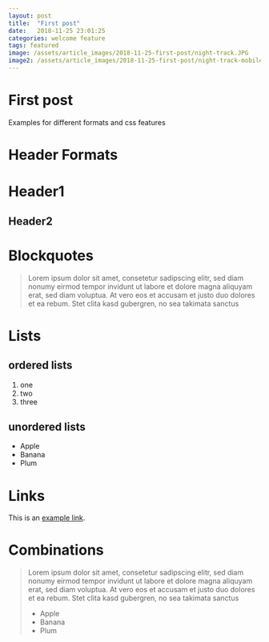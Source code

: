 ```yaml
---
layout: post
title:  "First post"
date:   2018-11-25 23:01:25
categories: welcome feature
tags: featured
image: /assets/article_images/2018-11-25-first-post/night-track.JPG
image2: /assets/article_images/2018-11-25-first-post/night-track-mobile.JPG
---
```

# First post

Examples for different formats and css features

# Header Formats
# Header1
## Header2

# Blockquotes
>Lorem ipsum dolor sit amet, consetetur sadipscing elitr, sed diam nonumy eirmod tempor invidunt ut labore et dolore magna aliquyam erat, sed diam voluptua. At vero eos et accusam et justo duo dolores et ea rebum. Stet clita kasd gubergren, no sea takimata sanctus

# Lists

## ordered lists

1. one
2. two
3. three

## unordered lists

- Apple
- Banana
- Plum

# Links
This is an [example link](http://example.com/ "With a Title").

# Combinations
>Lorem ipsum dolor sit amet, consetetur sadipscing elitr, sed diam nonumy eirmod tempor invidunt ut labore et dolore magna aliquyam erat, sed diam voluptua. At vero eos et accusam et justo duo dolores et ea rebum. Stet clita kasd gubergren, no sea takimata sanctus
>
> - Apple
> - Banana
> - Plum
